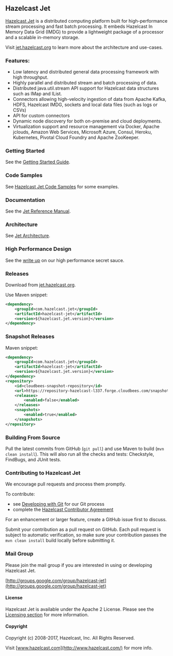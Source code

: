 ## Hazelcast Jet

[Hazelcast Jet](http://jet.hazelcast.org) is a distributed computing
platform built for high-performance stream processing and fast batch
processing. It embeds Hazelcast In Memory Data Grid (IMDG) to provide
a lightweight package of a processor and a scalable in-memory storage.

Visit [jet.hazelcast.org](http://jet.hazelcast.org) to learn more
about the architecture and use-cases.

### Features:

* Low latency and distributed general data processing framework with
high throughput.
* Highly parallel and distributed stream and batch processing of data.
* Distributed java.util.stream API support for Hazelcast data
structures such as IMap and IList.
* Connectors allowing high-velocity ingestion of data from Apache
Kafka, HDFS, Hazelcast IMDG, sockets and local data files (such as
logs or CSVs)
* API for custom connectors
* Dynamic node discovery for both on-premise and cloud deployments.
* Virtualization support and resource management via Docker, Apache
jclouds, Amazon Web Services, Microsoft Azure, Consul, Heroku,
Kubernetes, Pivotal Cloud Foundry and Apache ZooKeeper.

### Getting Started

See the
[Getting Started Guide](http://jet.hazelcast.org/getting-started/).


### Code Samples

See
[Hazelcast Jet Code Samples](https://github.com/hazelcast/hazelcast-jet-code-samples)
for some examples.

### Documentation

See the [Jet Reference Manual](https://docs.hazelcast.org/docs/jet/0.3/).

### Architecture

See [Jet Architecture](https://jet.hazelcast.org/architecture/).

### High Performance Design

See the [write up](https://jet.hazelcast.org/performance/) on our high
performance secret sauce. 

### Releases

Download from [jet.hazelcast.org](http://jet.hazelcast.org/download/).

Use Maven snippet:
```xml
<dependency>
    <groupId>com.hazelcast.jet</groupId>
    <artifactId>hazelcast-jet</artifactId>
    <version>${hazelcast.jet.version}</version>
</dependency>
```

### Snapshot Releases

Maven snippet:
```xml
<dependency>
    <groupId>com.hazelcast.jet</groupId>
    <artifactId>hazelcast-jet</artifactId>
    <version>${hazelcast.jet.version}</version>
</dependency>
<repository>
    <id>cloudbees-snapshot-repository</id>
    <url>https://repository-hazelcast-l337.forge.cloudbees.com/snapshot/</url>
    <releases>
        <enabled>false</enabled>
    </releases>
    <snapshots>
        <enabled>true</enabled>
    </snapshots>
</repository>
```

### Building From Source
 
Pull the latest commits from GitHub (`git pull`) and use Maven to
build (`mvn clean install`). This will also run all the checks and
tests: Checkstyle, FindBugs, and JUnit tests.

### Contributing to Hazelcast Jet

We encourage pull requests and process them promptly.

To contribute:

* see [Developing with Git](https://hazelcast.atlassian.net/wiki/display/COM/Developing+with+Git) for our Git process
* complete the [Hazelcast Contributor Agreement](https://hazelcast.atlassian.net/wiki/display/COM/Hazelcast+Contributor+Agreement)

For an enhancement or larger feature, create a GitHub issue first to
discuss.

Submit your contribution as a pull request on GitHub. Each pull
request is subject to automatic verification, so make sure your
contribution passes the `mvn clean install` build locally before
submitting it. 

### Mail Group

Please join the mail group if you are interested in using or
developing Hazelcast Jet.

[http://groups.google.com/group/hazelcast-jet](http://groups.google.com/group/hazelcast-jet)

#### License

Hazelcast Jet is available under the Apache 2 License. Please see the
[Licensing section](http://docs.hazelcast.org/docs/latest-dev/manual/html-single/index.html#licensing) for more information.

#### Copyright

Copyright (c) 2008-2017, Hazelcast, Inc. All Rights Reserved.

Visit [www.hazelcast.com](http://www.hazelcast.com/) for more info.
